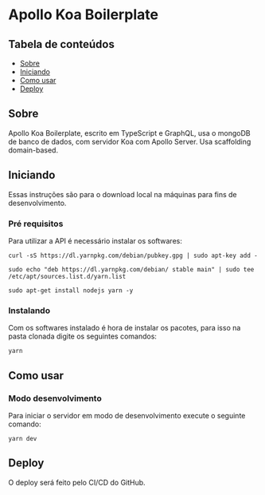 # Apollo Koa Boilerplate

## Tabela de conteúdos

- [Sobre](#about)
- [Iniciando](#getting_started)
- [Como usar](#usage)
- [Deploy](#deploy)

## Sobre <a name = "about"></a>

Apollo Koa Boilerplate, escrito em TypeScript e GraphQL, usa o mongoDB de banco de dados, com servidor Koa com Apollo Server.
Usa scaffolding domain-based.

## Iniciando <a name = "getting_started"></a>

Essas instruções são para o download local na máquinas para fins de desenvolvimento.

### Pré requisitos

Para utilizar a API é necessário instalar os softwares:

```
curl -sS https://dl.yarnpkg.com/debian/pubkey.gpg | sudo apt-key add -

sudo echo "deb https://dl.yarnpkg.com/debian/ stable main" | sudo tee /etc/apt/sources.list.d/yarn.list

sudo apt-get install nodejs yarn -y
```

### Instalando

Com os softwares instalado é hora de instalar os pacotes, para isso na pasta clonada digite os seguintes comandos:

```
yarn
```

## Como usar <a name = "usage"></a>

### Modo desenvolvimento

Para iniciar o servidor em modo de desenvolvimento execute o seguinte comando:

```
yarn dev
```

## Deploy <a name = "deploy"></a>

O deploy será feito pelo CI/CD do GitHub.
